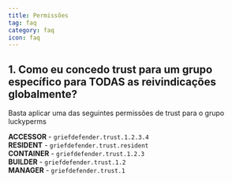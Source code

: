 ```yaml
---
title: Permissões
tag: faq
category: faq
icon: faq
---
```


## 1. Como eu concedo trust para um grupo específico para TODAS as reivindicações globalmente?

Basta aplicar uma das seguintes permissões de trust para o grupo luckyperms

**ACCESSOR** - `griefdefender.trust.1.2.3.4`  
**RESIDENT** - `griefdefender.trust.resident`  
**CONTAINER** - `griefdefender.trust.1.2.3`  
**BUILDER** - `griefdefender.trust.1.2`  
**MANAGER** - `griefdefender.trust.1`  